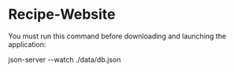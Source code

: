 # Recipe-Website
You must run this command before downloading and launching the application:

json-server --watch ./data/db.json
